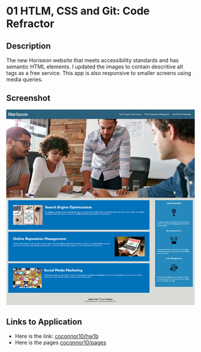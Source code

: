 # 01 HTLM, CSS and Git: Code Refractor

## Description

The new Horiseon website that meets accessibility standards and has semantic HTML elements. I updated the images to contain descritive alt tags as a free service. This app is also responsive to smaller screens using media queries.

## Screenshot

![The Horiseon webpage includes a navigation bar, a header image, and cards with text and images at the bottom of the page.](./assets/images/screenshot.png)

## Links to Application

- Here is the link: [coconnor10/hw1b](https://github.com/coconnor10/hw1b)
- Here is the pages [coconnor10/pages](https://coconnor10.github.io/hw1b/)
